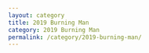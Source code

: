 ```yaml
---
layout: category
title: 2019 Burning Man
category: 2019 Burning Man
permalink: /category/2019-burning-man/
---
```

